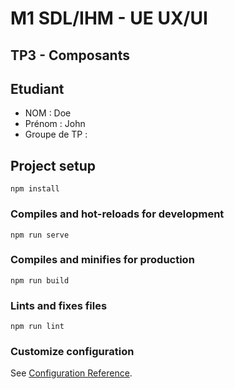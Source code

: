 # M1 SDL/IHM - UE UX/UI
## TP3 - Composants

## Etudiant
* NOM : Doe
* Prénom : John
* Groupe de TP :


## Project setup
```
npm install
```

### Compiles and hot-reloads for development
```
npm run serve
```

### Compiles and minifies for production
```
npm run build
```

### Lints and fixes files
```
npm run lint
```

### Customize configuration
See [Configuration Reference](https://cli.vuejs.org/config/).
